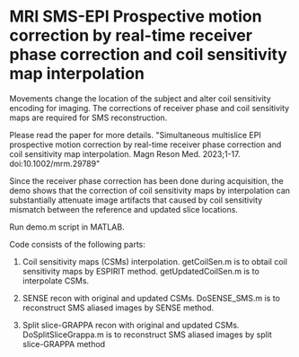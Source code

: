# MRI SMS-EPI Prospective motion correction by real-time receiver phase correction and coil sensitivity map interpolation
Movements change the location of the subject and alter coil sensitivity encoding for imaging. The corrections of receiver phase and coil sensitivity maps are required for SMS reconstruction. 

Please read the paper for more details. "Simultaneous multislice EPI prospective motion correction by real-time receiver phase correction and coil sensitivity map interpolation. Magn Reson Med. 2023;1-17. doi:10.1002/mrm.29789"

Since the receiver phase correction has been done during acquisition, the demo shows that the correction of coil sensitivity maps by interpolation can substantially attenuate image artifacts that caused by coil sensitivity mismatch between the reference and updated slice locations. 

Run demo.m script in MATLAB.

Code consists of the following parts:   

1. Coil sensitivity maps (CSMs) interpolation. 
  getCoilSen.m is to obtail coil sensitivity maps by ESPIRIT method. 
  getUpdatedCoilSen.m is to interpolate CSMs. 
  
3. SENSE recon with original and updated CSMs.
DoSENSE_SMS.m is to reconstruct SMS aliased images by SENSE method. 

4. Split slice-GRAPPA recon with original and updated CSMs. 
DoSplitSliceGrappa.m is to reconstruct SMS aliased images by split slice-GRAPPA method

